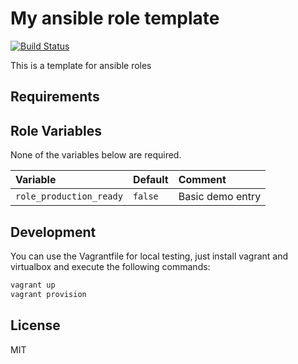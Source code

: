 # My ansible role template

[![Build Status](https://travis-ci.org/morbidick/ansible-role-base.svg?branch=master)](https://travis-ci.org/morbidick/ansible-role-base)

This is a template for ansible roles

## Requirements

## Role Variables

None of the variables below are required.

| Variable                 | Default   | Comment |
| :---                     | :---      | :--- |
| `role_production_ready`  | `false`   | Basic demo entry |

## Development

You can use the Vagrantfile for local testing, just install vagrant and virtualbox and execute the following commands:

````bash
vagrant up
vagrant provision
````

## License

MIT
